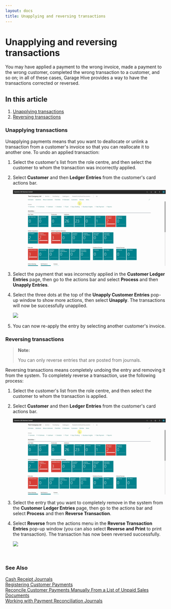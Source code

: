 ```yaml
---
layout: docs
title: Unapplying and reversing transactions
---
```


# Unapplying and reversing transactions
You may have applied a payment to the wrong invoice, made a payment to the wrong customer, completed the wrong transaction to a customer, and so on; in all of these cases, Garage Hive provides a way to have the transactions corrected or reversed.

## In this article
1. [Unapplying transactions](#unapplying-transactions)
2. [Reversing transactions](#reversing-transactions)

### Unapplying transactions
Unapplying payments means that you want to deallocate or unlink a transaction from a customer's invoice so that you can reallocate it to another one. To undo an applied transaction:
1. Select the customer's list from the role centre, and then select the customer to whom the transaction was incorrectly applied.
2. Select **Customer** and then **Ledger Entries** from the customer's card actions bar.

   ![](media/garagehive-unapplying-and-reversing-transactions1.gif)

3. Select the payment that was incorrectly applied in the **Customer Ledger Entries** page, then go to the actions bar and select **Process** and then **Unapply Entries**.
4. Select the three dots at the top of the **Unapply Customer Entries** pop-up window to show more actions, then select **Unapply**. The transactions will now be successfully unapplied.

   ![](media/garagehive-unapplying-and-reversing-transactions2.gif)

5. You can now re-apply the entry by selecting another customer's invoice.

### Reversing transactions

> **Note:**
>
> You can only reverse entries that are posted from journals.

Reversing transactions means completely undoing the entry and removing it from the system. To completely reverse a transaction, use the following process:
1. Select the customer's list from the role centre, and then select the customer to whom the transaction is applied.
2. Select **Customer** and then **Ledger Entries** from the customer's card actions bar.

   ![](media/garagehive-unapplying-and-reversing-transactions1.gif)

3. Select the entry that you want to completely remove in the system from the **Customer Ledger Entries** page, then go to the actions bar and select **Process** and then **Reverse Transaction**.
4. Select **Reverse** from the actions menu in the **Reverse Transaction Entries** pop-up window (you can also select **Reverse and Print** to print the transaction). The transaction has now been reversed successfully.

   ![](media/garagehive-unapplying-and-reversing-transactions3.gif)


<br>

### **See Also**

[Cash Receipt Journals](garagehive-finance-cash-receipt-journal.html) \
[Registering Customer Payments](garagehive-registering-customer-payments.html) \
[Reconcile Customer Payments Manually From a List of Unpaid Sales Documents](garagehive-finance-how-reconcile-customer-payments-list-unpaid-sales-documents.html) \
[Working with Payment Reconciliation Journals](garagehive-payment-reconciliation-journals.html)
